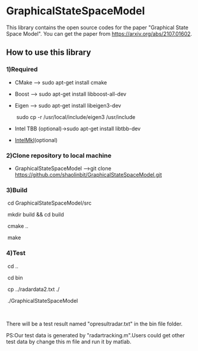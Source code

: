 # GraphicalStateSpaceModel

This library contains the open source codes for the paper "Graphical State Space Model". 
You can get the paper from https://arxiv.org/abs/2107.01602.



## How to use this library

### 1)Required

- CMake --> sudo apt-get install cmake

- Boost   --> sudo apt-get install libboost-all-dev

- Eigen    --> sudo apt-get install libeigen3-dev

  ​					sudo cp -r /usr/local/include/eigen3 /usr/include

- Intel TBB (optional)->sudo apt-get install libtbb-dev
- [IntelMkl](https://software.intel.com/content/www/us/en/develop/tools/oneapi/components/onemkl.html)(optional)

### 2)Clone repository to local machine

- GraphicalStateSpaceModel -->git clone https://github.com/shaolinbit/GraphicalStateSpaceModel.git 

### 3)Build

​	cd GraphicalStateSpaceModel/src

​	mkdir build && cd build 

​	cmake ..

​	make 

### 4)Test

​	cd ..

​	cd bin 

​	cp ../radardata2.txt ./

​	./GraphicalStateSpaceModel		

​	

There will be a test result named "opresultradar.txt" in the bin file folder.

PS:Our test data is generated by "radartracking.m".Users could get other test data by change  this m file and run it by matlab.

